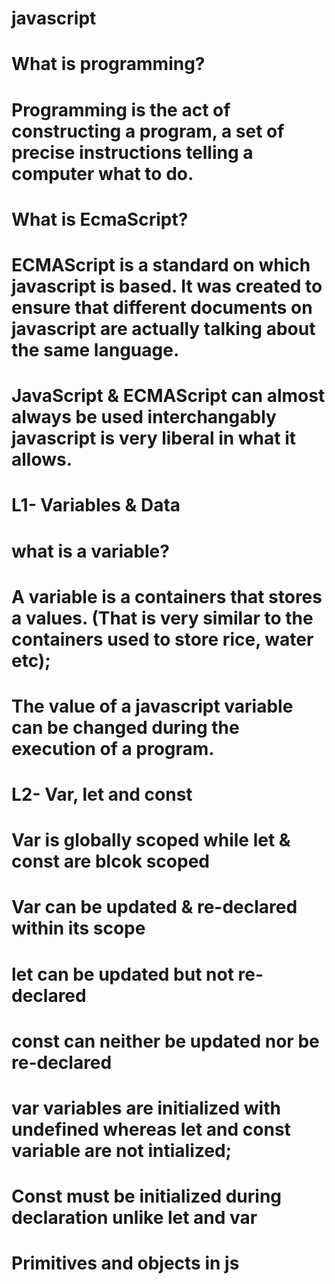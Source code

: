 # javascript

# What is programming? 
#  Programming is the act of constructing a program, a set of precise instructions telling a computer what to do.

# What is EcmaScript?
# ECMAScript is a standard on which javascript is based. It was created to ensure that different documents on javascript are actually talking about the same language.
# JavaScript & ECMAScript can almost always be used interchangably javascript is very liberal in what it allows.

# L1- Variables & Data

# what is a variable?
# A variable is a containers that stores a values. (That is very similar to the containers used to store rice, water etc);
# The value of a javascript variable can be changed during the execution of a program.

# L2- Var, let and const

# Var is globally scoped while let & const are blcok scoped 
# Var can be updated & re-declared within its scope
# let can be updated but not re-declared
# const can neither be updated nor be re-declared
# var variables are initialized with undefined whereas let and const variable are not intialized;
# Const must be initialized during declaration unlike let and var 


# Primitives and objects in js

<!-- let a = null;
let b = 245;
let c = ture;
let e = "ghanshyam"
let f= Symbol("i an a symbol") -->
